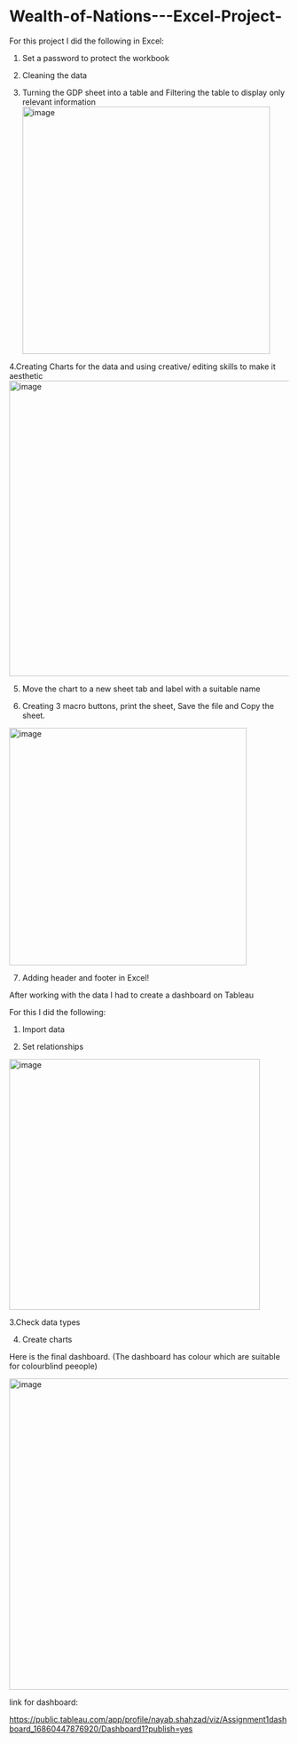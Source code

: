 # Wealth-of-Nations---Excel-Project-

For this project I did the following in Excel:

1. Set a password to protect the workbook


3. Cleaning the data

4. Turning the GDP sheet into a table and Filtering the table to display only relevant information
   <img width="446" alt="image" src="https://github.com/Nayab340/Wealth-of-Nations---Excel-Project-/assets/142215655/49db7e18-b9c5-4076-a229-30d301255b26">

4.Creating Charts for the data and using creative/ editing skills to make it aesthetic 
    <img width="533" alt="image" src="https://github.com/Nayab340/Wealth-of-Nations---Excel-Project-/assets/142215655/9ee3c45f-1fa3-493a-96a5-2c2621ee5bad">


5. Move the chart to a new sheet tab and label with a suitable name

6. Creating 3 macro buttons, print the sheet, Save the file and Copy the sheet.
 <img width="428" alt="image" src="https://github.com/Nayab340/Wealth-of-Nations---Excel-Project-/assets/142215655/9628c928-009c-4c0d-8856-d7a858941a8b">

7. Adding header and footer in Excel!


After working with the data I had to create a dashboard on Tableau

For this I did the following:

1. Import data
  
2. Set relationships
 <img width="452" alt="image" src="https://github.com/Nayab340/Wealth-of-Nations---Excel-Project-/assets/142215655/094b5178-a8bc-4f71-ba56-af723fd1e4e5">

3.Check data types 


4. Create charts

Here is the final dashboard. 
(The dashboard has colour which are suitable for colourblind peeople)

<img width="561" alt="image" src="https://github.com/Nayab340/Wealth-of-Nations---Excel-Project-/assets/142215655/1a1d7707-d311-4a93-aa5d-511e2cfd0b3c">

link for dashboard:

https://public.tableau.com/app/profile/nayab.shahzad/viz/Assignment1dashboard_16860447876920/Dashboard1?publish=yes 












